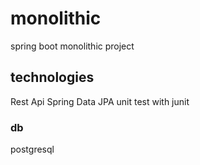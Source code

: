 # monolithic
spring boot monolithic project

## technologies
Rest Api
Spring Data JPA
unit test with junit

### db
postgresql